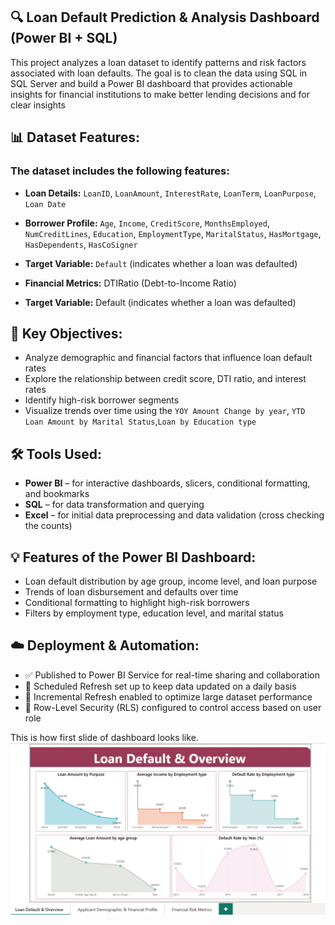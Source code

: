 ## 🔍 Loan Default Prediction & Analysis Dashboard (Power BI + SQL)
This project analyzes a loan dataset to identify patterns and risk factors associated with loan defaults. The goal is to clean the data using SQL in SQL Server and build a Power BI dashboard that provides actionable insights for financial institutions to make better lending decisions and for clear insights 

## 📊 Dataset Features:
### The dataset includes the following features:

- **Loan Details:** `LoanID`, `LoanAmount`, `InterestRate`, `LoanTerm`, `LoanPurpose`, `Loan Date`  
- **Borrower Profile:** `Age`, `Income`, `CreditScore`, `MonthsEmployed`, `NumCreditLines`, `Education`, `EmploymentType`, `MaritalStatus`, `HasMortgage`, `HasDependents`, `HasCoSigner`
- **Target Variable:** `Default` (indicates whether a loan was defaulted)

- **Financial Metrics:** DTIRatio (Debt-to-Income Ratio)

- **Target Variable:** Default (indicates whether a loan was defaulted)

## 🧠 Key Objectives:
- Analyze demographic and financial factors that influence loan default rates
- Explore the relationship between credit score, DTI ratio, and interest rates
- Identify high-risk borrower segments
- Visualize trends over time using the `YOY Amount Change by year`, `YTD Loan Amount by Marital Status`,`Loan by Education type`

## 🛠 Tools Used:
- **Power BI** – for interactive dashboards, slicers, conditional formatting, and bookmarks
- **SQL** – for data transformation and querying
- **Excel** – for initial data preprocessing and data validation (cross checking the counts)

## 💡 Features of the Power BI Dashboard:
- Loan default distribution by age group, income level, and loan purpose
- Trends of loan disbursement and defaults over time
- Conditional formatting to highlight high-risk borrowers
- Filters by employment type, education level, and marital status

## ☁️ Deployment & Automation:

- ✅ Published to Power BI Service for real-time sharing and collaboration
- 🔄 Scheduled Refresh set up to keep data updated on a daily basis
- 🧠 Incremental Refresh enabled to optimize large dataset performance
- 🔐 Row-Level Security (RLS) configured to control access based on user role

This is how first slide of dashboard looks like. ![Alt-text](https://github.com/amitdev3/Loan-Default-Data-Analysis/blob/main/Loan%20Default%20%26%20Overview.png)

